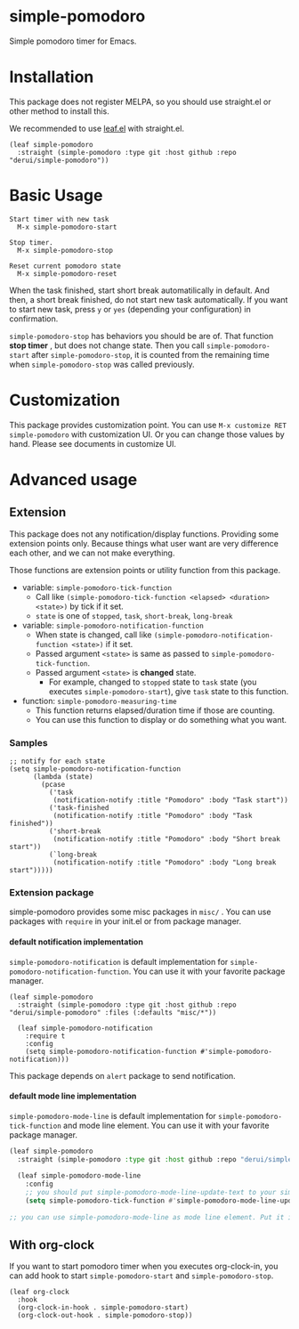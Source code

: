 # simple-pomodoro
Simple pomodoro timer for Emacs.

# Installation
This package does not register MELPA, so you should use straight.el or other method to install this.

We recommended to use [leaf.el](https://github.com/conao3/leaf.el) with straight.el.

```emacs-lisp
(leaf simple-pomodoro
  :straight (simple-pomodoro :type git :host github :repo "derui/simple-pomodoro"))
```

# Basic Usage
```
Start timer with new task
  M-x simple-pomodoro-start

Stop timer.
  M-x simple-pomodoro-stop
  
Reset current pomodoro state
  M-x simple-pomodoro-reset
```

When the task finished, start short break automatilically in default. And then, a short break finished, do not start new task automatically. If you want to start new task, press `y` or `yes` (depending your configuration) in confirmation.

`simple-pomodoro-stop` has behaviors you should be are of. That function **stop timer** , but does not change state. Then you call `simple-pomodoro-start` after `simple-pomodoro-stop`, it is counted from the remaining time when `simple-pomodoro-stop` was called previously.

# Customization
This package provides customization point. You can use `M-x customize RET simple-pomodoro` with customization UI. Or you can change those values by hand.
Please see documents in customize UI.

# Advanced usage

## Extension
This package does not any notification/display functions. Providing some extension points only. Because things what user want are very difference each other, and we can not make everything.

Those functions are extension points or utility function from this package.

- variable: `simple-pomodoro-tick-function`
  - Call like `(simple-pomodoro-tick-function <elapsed> <duration> <state>)` by tick if it set.
  - `state` is one of `stopped`, `task`, `short-break`, `long-break`
- variable: `simple-pomodoro-notification-function`
  - When state is changed, call like `(simple-pomodoro-notification-function <state>)` if it set.
  - Passed argument `<state>` is same as passed to `simple-pomodoro-tick-function`.
  - Passed argument `<state>` is **changed** state.
    - For example, changed to `stopped` state to `task` state (you executes `simple-pomodoro-start`), give `task` state to this function.
- function: `simple-pomodoro-measuring-time`
  - This function returns elapsed/duration time if those are counting.
  - You can use this function to display or do something what you want.
  
  
### Samples

```emacs-lisp
;; notify for each state
(setq simple-pomodoro-notification-function 
      (lambda (state) 
        (pcase 
          ('task
           (notification-notify :title "Pomodoro" :body "Task start"))
          ('task-finished
           (notification-notify :title "Pomodoro" :body "Task finished"))
          ('short-break
           (notification-notify :title "Pomodoro" :body "Short break start"))
          (`long-break
           (notification-notify :title "Pomodoro" :body "Long break start")))))
```

### Extension package ###
simple-pomodoro provides some misc packages in `misc/` . You can use packages with `require` in your init.el or from package manager.

#### default notification implementation ####

`simple-pomodoro-notification` is default implementation for `simple-pomodoro-notification-function`. You can use it with your favorite package manager.

```emacs-lisp
(leaf simple-pomodoro
  :straight (simple-pomodoro :type git :host github :repo "derui/simple-pomodoro" :files (:defaults "misc/*"))
  
  (leaf simple-pomodoro-notification
    :require t
    :config
    (setq simple-pomodoro-notification-function #'simple-pomodoro-notification)))
```

This package depends on `alert` package to send notification.

#### default mode line implementation ####
`simple-pomodoro-mode-line` is default implementation for `simple-pomodoro-tick-function` and mode line element. You can use it with your favorite package manager.

```lisp
(leaf simple-pomodoro
  :straight (simple-pomodoro :type git :host github :repo "derui/simple-pomodoro" :files (:defaults "misc/*"))
  
  (leaf simple-pomodoro-mode-line
    :config
    ;; you should put simple-pomodoro-mode-line-update-text to your simple-pomodoro-notification-function.
    (setq simple-pomodoro-tick-function #'simple-pomodoro-mode-line-update-text)))
    
;; you can use simple-pomodoro-mode-line as mode line element. Put it in mode-line-format.
```

## With org-clock
If you want to start pomodoro timer when you executes org-clock-in, you can add hook to start `simple-pomodoro-start` and `simple-pomodoro-stop`.

```emacs-lisp
(leaf org-clock
  :hook
  (org-clock-in-hook . simple-pomodoro-start)
  (org-clock-out-hook . simple-pomodoro-stop))
```
